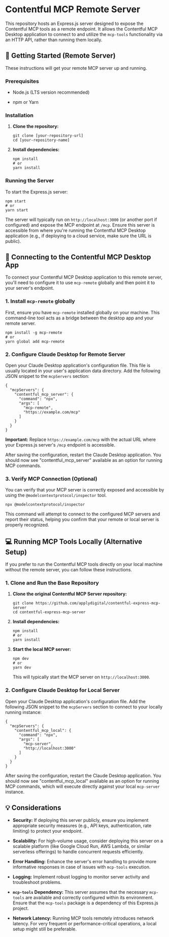 Contentful MCP Remote Server
============================

This repository hosts an Express.js server designed to expose the Contentful MCP tools as a remote endpoint. It allows the Contentful MCP Desktop application to connect to and utilize the `mcp-tools` functionality via an HTTP API, rather than running them locally.

🚀 Getting Started (Remote Server)
----------------------------------

These instructions will get your remote MCP server up and running.

### Prerequisites

*   Node.js (LTS version recommended)

*   npm or Yarn


### Installation

1.  **Clone the repository:**

        git clone [your-repository-url]
        cd [your-repository-name]


2.  **Install dependencies:**

        npm install
        # or
        yarn install



### Running the Server

To start the Express.js server:

    npm start
    # or
    yarn start


The server will typically run on `http://localhost:3000` (or another port if configured) and expose the MCP endpoint at `/mcp`. Ensure this server is accessible from where you're running the Contentful MCP Desktop application (e.g., if deploying to a cloud service, make sure the URL is public).

🔌 Connecting to the Contentful MCP Desktop App
-----------------------------------------------

To connect your Contentful MCP Desktop application to this remote server, you'll need to configure it to use `mcp-remote` globally and then point it to your server's endpoint.

### 1\. Install `mcp-remote` globally

First, ensure you have `mcp-remote` installed globally on your machine. This command-line tool acts as a bridge between the desktop app and your remote server.

    npm install -g mcp-remote
    # or
    yarn global add mcp-remote


### 2\. Configure Claude Desktop for Remote Server

Open your Claude Desktop application's configuration file. This file is usually located in your user's application data directory. Add the following JSON snippet to the `mcpServers` section:

    {
      "mcpServers": {
        "contentful_mcp_server": {
          "command": "npx",
          "args": [
            "mcp-remote",
            "https://example.com/mcp"
          ]
        }
      }
    }


**Important:** Replace `https://example.com/mcp` with the actual URL where your Express.js server's `/mcp` endpoint is accessible.

After saving the configuration, restart the Claude Desktop application. You should now see "contentful\_mcp\_server" available as an option for running MCP commands.

### 3\. Verify MCP Connection (Optional)

You can verify that your MCP server is correctly exposed and accessible by using the `@modelcontextprotocol/inspector` tool.

    npx @modelcontextprotocol/inspector


This command will attempt to connect to the configured MCP servers and report their status, helping you confirm that your remote or local server is properly recognized.

💻 Running MCP Tools Locally (Alternative Setup)
------------------------------------------------

If you prefer to run the Contentful MCP tools directly on your local machine without the remote server, you can follow these instructions.

### 1\. Clone and Run the Base Repository

1.  **Clone the original Contentful MCP Server repository:**

        git clone https://github.com/applydigital/contentful-express-mcp-server
        cd contentful-express-mcp-server


2.  **Install dependencies:**

        npm install
        # or
        yarn install


3.  **Start the local MCP server:**

        npm dev
        # or
        yarn dev


    This will typically start the MCP server on `http://localhost:3000`.


### 2\. Configure Claude Desktop for Local Server

Open your Claude Desktop application's configuration file. Add the following JSON snippet to the `mcpServers` section to connect to your locally running instance:

    {
      "mcpServers": {
        "contentful_mcp_local": {
          "command": "npx",
          "args": [
            "mcp-server",
            "http://localhost:3000"
          ]
        }
      }
    }


After saving the configuration, restart the Claude Desktop application. You should now see "contentful\_mcp\_local" available as an option for running MCP commands, which will execute directly against your local `mcp-server` instance.

💡 Considerations
-----------------

*   **Security:** If deploying this server publicly, ensure you implement appropriate security measures (e.g., API keys, authentication, rate limiting) to protect your endpoint.

*   **Scalability:** For high-volume usage, consider deploying this server on a scalable platform (like Google Cloud Run, AWS Lambda, or similar serverless offerings) to handle concurrent requests efficiently.

*   **Error Handling:** Enhance the server's error handling to provide more informative responses in case of issues with `mcp-tools` execution.

*   **Logging:** Implement robust logging to monitor server activity and troubleshoot problems.

*   **`mcp-tools` Dependency:** This server assumes that the necessary `mcp-tools` are available and correctly configured within its environment. Ensure that the `mcp-tools` package is a dependency of this Express.js project.

*   **Network Latency:** Running MCP tools remotely introduces network latency. For very frequent or performance-critical operations, a local setup might still be preferable.
